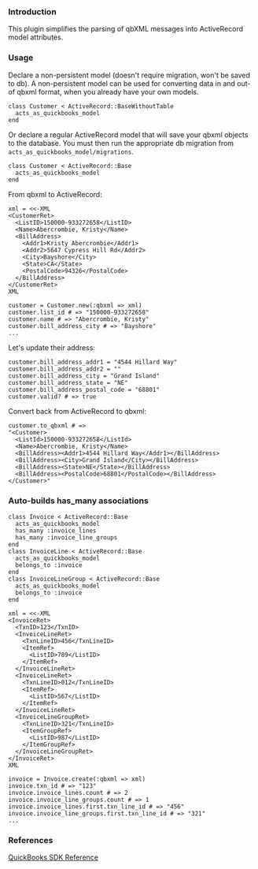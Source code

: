 ### Introduction ###

This plugin simplifies the parsing of qbXML messages into ActiveRecord model attributes.

### Usage ###

Declare a non-persistent model (doesn't require migration, won't be saved to db). A non-persistent model can be used for converting data in and out-of qbxml format, when you already have your own models.

	class Customer < ActiveRecord::BaseWithoutTable
	  acts_as_quickbooks_model
	end

Or declare a regular ActiveRecord model that will save your qbxml objects to the database. You must then run the appropriate db migration from `acts_as_quickbooks_model/migrations`.

    class Customer < ActiveRecord::Base
      acts_as_quickbooks_model
    end

From qbxml to ActiveRecord:

    xml = <<-XML
    <CustomerRet>
      <ListID>150000-933272658</ListID>
      <Name>Abercrombie, Kristy</Name>
      <BillAddress>
        <Addr1>Kristy Abercrombie</Addr1>
        <Addr2>5647 Cypress Hill Rd</Addr2>
        <City>Bayshore</City>
        <State>CA</State>
        <PostalCode>94326</PostalCode>
      </BillAddress>
    </CustomerRet>
    XML
    
    customer = Customer.new(:qbxml => xml)
    customer.list_id # => "150000-933272658"
    customer.name # => "Abercrombie, Kristy"
    customer.bill_address_city # => "Bayshore"
    ...

Let's update their address:

	customer.bill_address_addr1 = "4544 Hillard Way"
	customer.bill_address_addr2 = ""
	customer.bill_address_city = "Grand Island"
	customer.bill_address_state = "NE"
	customer.bill_address_postal_code = "68801"	
	customer.valid? # => true

Convert back from ActiveRecord to qbxml:

	customer.to_qbxml # => 
	"<Customer>
	  <ListId>150000-933272658</ListId>
	  <Name>Abercrombie, Kristy</Name>
	  <BillAddress><Addr1>4544 Hillard Way</Addr1></BillAddress>
	  <BillAddress><City>Grand Island</City></BillAddress>
	  <BillAddress><State>NE</State></BillAddress>
	  <BillAddress><PostalCode>68801</PostalCode></BillAddress>
	</Customer>"
    
### Auto-builds has_many associations ###

    class Invoice < ActiveRecord::Base
      acts_as_quickbooks_model
      has_many :invoice_lines
      has_many :invoice_line_groups
    end
    class InvoiceLine < ActiveRecord::Base
      acts_as_quickbooks_model
      belongs_to :invoice
    end
    class InvoiceLineGroup < ActiveRecord::Base
      acts_as_quickbooks_model
      belongs_to :invoice
    end

    xml = <<-XML
    <InvoiceRet>
      <TxnID>123</TxnID>
      <InvoiceLineRet>
        <TxnLineID>456</TxnLineID>
        <ItemRef>
          <ListID>789</ListID>
        </ItemRef>
      </InvoiceLineRet>
      <InvoiceLineRet>
        <TxnLineID>012</TxnLineID>
        <ItemRef>
          <ListID>567</ListID>
        </ItemRef>
      </InvoiceLineRet>
      <InvoiceLineGroupRet>
        <TxnLineID>321</TxnLineID>
        <ItemGroupRef>
          <ListID>987</ListID>
        </ItemGroupRef>
      </InvoiceLineGroupRet>
    </InvoiceRet>
    XML

    invoice = Invoice.create(:qbxml => xml)
    invoice.txn_id # => "123"
    invoice.invoice_lines.count # => 2
    invoice.invoice_line_groups.count # => 1
    invoice.invoice_lines.first.txn_line_id # => "456"
    invoice.invoice_line_groups.first.txn_line_id # => "321"
    ...

### References ###

[QuickBooks SDK Reference](http://developer.intuit.com/qbsdk-current/Common/newOSR/index.html)